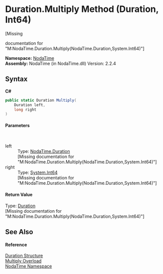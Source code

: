 # Duration.Multiply Method (Duration, Int64)
 

\[Missing <summary> documentation for "M:NodaTime.Duration.Multiply(NodaTime.Duration,System.Int64)"\]

**Namespace:**&nbsp;<a href="N_NodaTime">NodaTime</a><br />**Assembly:**&nbsp;NodaTime (in NodaTime.dll) Version: 2.2.4

## Syntax

**C#**<br />
``` C#
public static Duration Multiply(
	Duration left,
	long right
)
```


#### Parameters
&nbsp;<dl><dt>left</dt><dd>Type: <a href="T_NodaTime_Duration">NodaTime.Duration</a><br />\[Missing <param name="left"/> documentation for "M:NodaTime.Duration.Multiply(NodaTime.Duration,System.Int64)"\]</dd><dt>right</dt><dd>Type: <a href="http://msdn2.microsoft.com/en-us/library/6yy583ek" target="_blank">System.Int64</a><br />\[Missing <param name="right"/> documentation for "M:NodaTime.Duration.Multiply(NodaTime.Duration,System.Int64)"\]</dd></dl>

#### Return Value
Type: <a href="T_NodaTime_Duration">Duration</a><br />\[Missing <returns> documentation for "M:NodaTime.Duration.Multiply(NodaTime.Duration,System.Int64)"\]

## See Also


#### Reference
<a href="T_NodaTime_Duration">Duration Structure</a><br /><a href="Overload_NodaTime_Duration_Multiply">Multiply Overload</a><br /><a href="N_NodaTime">NodaTime Namespace</a><br />